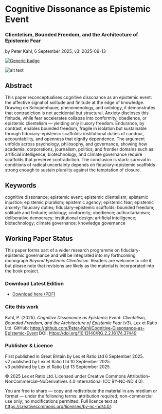 # Cognitive Dissonance as Epistemic Event

### Clientelism, Bounded Freedom, and the Architecture of Epistemic Fear

by Peter Kahl, 6 September 2025; v3: 2025-09-13

[![Generic badge](https://img.shields.io/badge/DOI-10.13140%2FRG.2.2.16174.37449-blue.svg)](https://doi.org/10.13140/RG.2.2.16174.37449)

![alt text](https://github.com/Peter-Kahl/Cognitive-Dissonance-as-Epistemic-Event/blob/main/precipice.jpg?raw=true)

## Abstract

This paper reconceptualises cognitive dissonance as an epistemic event: the affective signal of solitude and finitude at the edge of knowledge. Drawing on Schopenhauer, phenomenology, and ontology, it demonstrates that contradiction is not accidental but structural. Anxiety discloses this finitude, while fear accelerates collapse into conformity, obedience, or epistemic clientelism — yielding only illusory freedom. Endurance, by contrast, enables bounded freedom, fragile in isolation but sustainable through fiduciary–epistemic scaffolds: institutional duties of candour, accountability, and openness that dignify dependence. The argument unfolds across psychology, philosophy, and governance, showing how academia, corporations, journalism, politics, and frontier domains such as artificial intelligence, biotechnology, and climate governance require scaffolds that preserve contradiction. The conclusion is stark: survival in conditions of radical uncertainty depends on fiduciary–epistemic scaffolds strong enough to sustain plurality against the temptation of closure.

## Keywords

cognitive dissonance; epistemic event; epistemic clientelism; epistemic injustice; epistemic pluralism; epistemic agency; epistemic fear; epistemic anxiety; fiduciary duties; fiduciary–epistemic scaffolds; bounded freedom; solitude and finitude; ontology; conformity; obedience; authoritarianism; deliberative democracy; institutional design; artificial intelligence; biotechnology; climate governance; knowledge governance

## Working Paper Status

This paper forms part of a wider research programme on fiduciary-epistemic governance and will be integrated into my forthcoming monograph _Beyond Epistemic Clientelism_. Readers are welcome to cite it, but please note that revisions are likely as the material is incorporated into the book project.

### Download Latest Edition

- [Download here (PDF)](https://raw.githubusercontent.com/Peter-Kahl/Cognitive-Dissonance-as-Epistemic-Event/master/Kahl_P_Cognitive_Dissonance_as_Epistemic_Event_v3_2025-09-13.pdf)

### Cite this work

Kahl, P. (2025). _Cognitive Dissonance as Epistemic Event: Clientelism, Bounded Freedom, and the Architecture of Epistemic Fear_ (v3). Lex et Ratio Ltd. GitHub: https://github.com/Peter-Kahl/Cognitive-Dissonance-as-Epistemic-Event DOI: https://doi.org/10.13140/RG.2.2.16174.37449

### Publisher & Licence

First published in Great Britain by Lex et Ratio Ltd 6 September 2025.\
v2 published by Lex et Ratio Ltd 10 September 2025.\
v3 published by Lex et Ratio Ltd 13 September 2025.

© 2025 Lex et Ratio Ltd. Licensed under Creative Commons Attribution–NonCommercial–NoDerivatives 4.0 International (CC BY-NC-ND 4.0).

You are free to share — copy and redistribute the material in any medium or format — under the following terms: attribution required; non-commercial use only; no modifications permitted. Full licence text at <https://creativecommons.org/licenses/by-nc-nd/4.0/>.